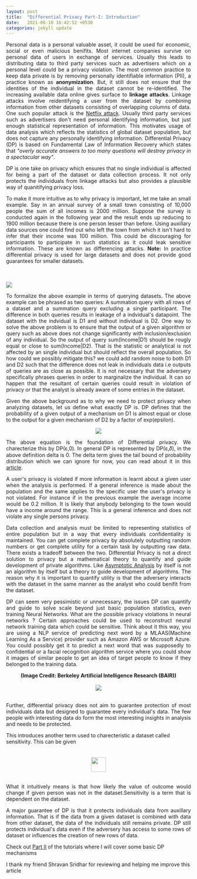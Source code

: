 ```yaml
---
layout: post
title:  "Differential Privacy Part-I: Introduction"
date:   2021-06-10 16:42:52 +0530
categories: jekyll update
---
```


<p style="text-align:justify">Personal data is a personal valuable asset, it could be used for economic, social or even malicious benifits. Most internet companies survive on personal data of users in exchange of services. Usually this leads to distributing data to third party services such as advertisers which on a personal level could be a privacy violation. The most common practice to keep data private is by removing personally identifiable information (PII), a practice known as <b>anonymization</b>. But, it still does not ensure that the identities of the individual in the dataset cannot be re-identified. The increasing available data online gives surface to <b>linkage attacks</b>. Linkage attacks involve reidentifying a user from the dataset by combining information from other datasets consisting of overlapping columns of data. One such popular attack is the <a href="https://arxiv.org/abs/cs/0610105">Netflix attack</a>. Usually third party services such as advertisers don't need personal identifying information, but just enough statistical representation of information. This motivates usage of data analysis which reflects the statistics of global dataset population, but does not capture any personally identifying information.
Differential Privacy (DP) is based on Fundamental Law of Information Recovery which states that <i>"overly accurate answers to too many questions will destroy privacy in a spectacular way"</i>.
<p style="text-align:justify">DP is one take on privacy which ensures that no single individual is affected for being a part of the dataset or data collection process. It not only protects the individuals from linkage attacks but also provides a plausible way of quanitifying privacy loss. </p>
<p style="text-align:justify">To make it more intuitive as to why privacy is important, let me take an small example. Say in an annual survey of a small town consisting of 10,000 people the sum of all incomes is 2000 million. Suppose the survey is conducted again in the following year and the result ends up reducing to 1900 million because there is one person lesser than before. Using auxillary data sources one could find out who left the town from which it isn't hard to infer that their income was 100 million. This could be discouraging for participants to participate in such statistics as it could leak sensitive information. These are known as differencing attacks. <b>Note:</b> In practice differential privacy is used for large datasets and does not provide good guarantees for smaller datasets.</p>
<br />
<br />
<img src="{{site.baseurl}}/assets/DP1.png">
<p style="text-align:justify">To formalize the above example in terms of querying datasets. The above example can be phrased as two queries: A summation query with all rows of a dataset and a summation query excluding a single participant. The difference in both queries results in leakage of a indvidual's datapoint. The dataset with the indvidual is D1 and without individual is D2. One way to solve the above problem is to ensure that the output of a given algorithm or query such as above does not change significantly with inclusion/exclusion of any individual. So the output of query sum(Income|D1) should be rougly equal or close to sum(Income|D2). That is the statistic or analytical is not affected by an single individual but should reflect the overall population. So how could we possibly mitigate this? we could add random noise to both D1 and D2 such that the difference does not leak in individuals data i.e outputs of queries are as close as possible. It is not necessary that the adversery specifically phrases queries in order to marginalize the individual. It can so happen that the resultant of certain queries could result in violation of privacy or that the analyst is already aware of some entries in the dataset.</p>
<p style="text-align:justify">Given the above background as to why we need to protect privacy when analyzing datasets, let us define what exactly DP is. DP defines that the probability of a given output of a mechanism on D1 is almost equal or close to the output for a given mechanism of D2 by a factor of exp(epsilon).</p>
<div style="text-align:center">
<img src="{{site.baseurl}}/assets/DP2.svg">
</div>
<p style="text-align:justify">
The above equation is the foundation of Differential privacy.
We charecterize this by DP(ε,0). In general DP is represented by DP(ε,𝛿), in the above definition delta is 0.
The delta term gives the tail bound of probability distribution which we can ignore for now, you can read about it in this <a href="https://desfontain.es/privacy/privacy-loss-random-variable.html">article</a>.
<p style="text-align:justify">A user's privacy is violated if more information is learnt about a given user when the analysis is performed. If a general inference is made about the population and the same applies to the specific user the user's privacy is not violated. For instance if in the previous example the average income would be 0.2 million. It is likely that anybody belonging to the town would have a income around the range. This is a general inference and does not violate any single persons privacy. </p>
<p style="text-align:justify">Data collection and analysis must be limited to representing statistics of entire population but in a way that every individuals confidentiality is maintained.
You can get complete privacy by absolutely outputting random numbers or get complete utility for a certain task by outputting raw data. There exists a tradeoff between the two. Differential Privacy is not a direct solution to privacy but a mathematical theory to quantify and guide development of private algorithms. Like <a href="https://en.wikipedia.org/wiki/Asymptotic_analysis">Asymptotic Analysis</a> by itself is not an algorithm by itself but a theory to guide development of algorithms. The reason why it is important to quantify utility is that the adversery interacts with the dataset in the same manner as the analyst who could benifit from the dataset.</p>
<p style="text-align:justify">DP can seem very pessimistic or unnecessary, the issues DP can quantify and guide to solve scale beyond just basic population statistics, even training Neural Networks. What are the possible privacy violations in neural networks ? Certain approaches could be used to reconstruct neural network training data which could be sensitive.  Think about it this way, you are using a NLP service of predicting next word by a MLAAS(Machine Learning As a Service) provider such as Amazon AWS or Microsoft Azure. You could possibly get it to predict a next word that was supposedly to confidential or a facial recognition algorithm service where you could show it images of similar people to get an idea of target people to know if they belonged to the training data.</p>
<center>
<b style="font-size:14px">(Image Credit: Berkeley Artificial Intelligence Research (BAIR))</b>
<br />
<br />
<img src="{{site.baseurl}}/assets/DP3.png">
</center>
<br />
<p style="text-align:justify">Further, differential privacy does not aim to guarantee protection of most individuals data but designed to guarantee every individual's data. The few people with interesting data do form the most interesting insights in analysis and needs to be protected.</p>
This introduces another term used to charecteristic a dataset called sensitivity. This can be given
<div style="text-align:center">
<br />
<br />
<center>
<img height="40px" height="30px" src="{{site.baseurl}}/assets/DP4.svg">
<br />
<br />
</center>
</div>
<p style="text-align:justify">What it intuitively means is that how likely the value of outcome would change if given person was not in the dataset.Sensitivity is a term that is dependent on the dataset.
<p style="text-align:justify">A major guarantee of DP is that it protects individuals data from auxillary information. That is if the data from a given dataset is combined with data from other dataset, the data of the individuals still remains private. DP still protects individual's data even if the adversery has access to some rows of dataset or influences the creation of new rows of data.</p>
Check out <a href="https://kamathhrishi.github.io/DPMech/">Part II</a> of the tutorials where I will cover some basic DP mechanisms
<p>I thank my friend Shravan Sridhar for reviewing and helping me improve this article</p>

